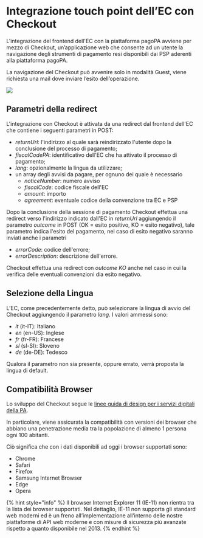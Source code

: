 # Integrazione touch point dell’EC con Checkout

L'integrazione del frontend dell'EC con la piattaforma pagoPA avviene per mezzo di Checkout, un’applicazione web che consente ad un utente la navigazione degli strumenti di pagamento resi disponibili dai PSP aderenti alla piattaforma pagoPA.

La navigazione del Checkout può avvenire solo in modalità Guest, viene richiesta una mail dove inviare l’esito dell’operazione.

![](<../../.gitbook/assets/nuovo\_modello1\_carrello\_V3\_SANP (4).png>)

## Parametri della redirect <a href="#_om57nyt5rga1" id="_om57nyt5rga1"></a>

L'integrazione con Checkout è attivata da una redirect dal frontend dell'EC che contiene i seguenti parametri in POST:

* _returnUrl_: l'indirizzo al quale sarà reindirizzato l'utente dopo la conclusione del processo di pagamento;
* _fiscalCodePA_: identificativo dell'EC che ha attivato il processo di pagamento;
* _lang_: opzionalmente la lingua da utilizzare;
* un array degli avvisi da pagare, per ognuno dei quale è necessario
  * _noticeNumber_: numero avviso
  * _fiscalCode_: codice fiscale dell'EC
  * _amount_: importo
  * _agreement_: eventuale codice della convenzione tra EC e PSP

Dopo la conclusione della sessione di pagamento Checkout effettua una redirect verso l'indirizzo indicato dall'EC in _returnUrl_ aggiungendo il parametro _outcome_ in POST (OK = esito positivo, KO = esito negativo), tale parametro indica l'esito del pagamento, nel caso di esito negativo saranno inviati anche i parametri

* _errorCode_: codice dell'errore;
* _errorDescription_: descrizione dell'errore.

Checkout effettua una redirect con _outcome KO_ anche nel caso in cui la verifica delle eventuali convenzioni dia esito negativo.

## Selezione della Lingua <a href="#_om57nyt5rga1" id="_om57nyt5rga1"></a>

L’EC, come precedentemente detto, può selezionare la lingua di avvio del Checkout aggiungendo il parametro _lang_. I valori ammessi sono:

* _it_ (it-IT): Italiano
* _en_ (en-US): Inglese
* _fr_ (fr-FR): Francese
* _sl_ (sl-SI): Sloveno
* _de_ (de-DE): Tedesco

Qualora il parametro non sia presente, oppure errato, verrà proposta la lingua di default.

## Compatibilità Browser <a href="#_e7wxvqb4p73h" id="_e7wxvqb4p73h"></a>

Lo sviluppo del Checkout segue le [linee guida di design per i servizi digitali della PA](https://docs.italia.it/italia/designers-italia/design-linee-guida-docs/it/stabile/index.html).

In particolare, viene assicurata la compatibilità con versioni dei browser che abbiano una penetrazione media tra la popolazione di almeno 1 persona ogni 100 abitanti.

Ciò significa che con i dati disponibili ad oggi i browser supportati sono:

* Chrome
* Safari
* Firefox
* Samsung Internet Browser
* Edge
* Opera

{% hint style="info" %}
Il browser Internet Explorer 11 (IE-11) non rientra tra la lista dei browser supportati. Nel dettaglio, IE-11 non supporta gli standard web moderni ed è un freno all’implementazione all’interno delle nostre piattaforme di API web moderne e con misure di sicurezza più avanzate rispetto a quanto disponibile nel 2013.
{% endhint %}
